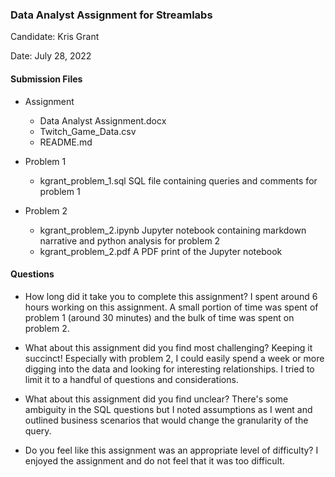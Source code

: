 ### Data Analyst Assignment for Streamlabs

Candidate: Kris Grant

Date: July 28, 2022

#### Submission Files
 - Assignment
    - Data Analyst Assignment.docx
    - Twitch_Game_Data.csv
    - README.md


 - Problem 1
    - kgrant_problem_1.sql  SQL file containing queries and comments for problem 1


 - Problem 2
    - kgrant_problem_2.ipynb  Jupyter notebook containing markdown narrative and python analysis for problem 2
    - kgrant_problem_2.pdf  A PDF  print of the Jupyter notebook

#### Questions

- How long did it take you to complete this assignment?
I spent around 6 hours working on this assignment. A small portion of time was spent of problem 1 (around 30 minutes) and the bulk of time was spent on problem 2.    
    
- What about this assignment did you find most challenging?
Keeping it succinct! Especially with problem 2, I could easily spend a week or more digging into the data and looking for interesting relationships. I tried to limit it to a handful of questions and considerations. 

- What about this assignment did you find unclear?
There's some ambiguity in the SQL questions but I noted assumptions as I went and outlined business scenarios that would change the granularity of the query. 

- Do you feel like this assignment was an appropriate level of difficulty?
I enjoyed the assignment and do not feel that it was too difficult. 
